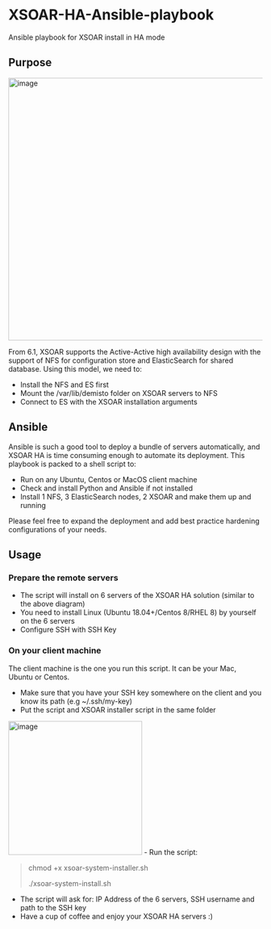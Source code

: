 # XSOAR-HA-Ansible-playbook
Ansible playbook for XSOAR install in HA mode

## Purpose
<img width="520" alt="image" src="https://user-images.githubusercontent.com/41276379/137814717-a5cea4a4-45bd-4540-b2cd-7feab0add36c.png">

From 6.1, XSOAR supports the Active-Active high availability design with the support of NFS for configuration store and ElasticSearch for shared database. 
Using this model, we need to:
- Install the NFS and ES first
- Mount the /var/lib/demisto folder on XSOAR servers to NFS
- Connect to ES with the XSOAR installation arguments 

## Ansible
Ansible is such a good tool to deploy a bundle of servers automatically, and XSOAR HA is time consuming enough to automate its deployment. This playbook is packed to a shell script to:
- Run on any Ubuntu, Centos or MacOS client machine
- Check and install Python and Ansible if not installed
- Install 1 NFS, 3 ElasticSearch nodes, 2 XSOAR and make them up and running

Please feel free to expand the deployment and add best practice hardening configurations of your needs.

## Usage
### Prepare the remote servers
- The script will install on 6 servers of the XSOAR HA solution (similar to the above diagram)
- You need to install Linux (Ubuntu 18.04+/Centos 8/RHEL 8) by yourself on the 6 servers
- Configure SSH with SSH Key 

### On your client machine
The client machine is the one you run this script. It can be your Mac, Ubuntu or Centos. 
- Make sure that you have your SSH key somewhere on the client and you know its path (e.g ~/.ssh/my-key)
- Put the script and XSOAR installer script in the same folder
<img width="265" alt="image" src="https://user-images.githubusercontent.com/41276379/137814175-d2e7f37b-3548-4b4b-b9aa-2c39da839277.png">
- Run the script:

> chmod +x xsoar-system-installer.sh
> 
> ./xsoar-system-install.sh
> 
- The script will ask for: IP Address of the 6 servers, SSH username and path to the SSH key
- Have a cup of coffee and enjoy your XSOAR HA servers :)

